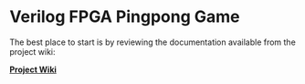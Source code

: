 # Verilog FPGA Pingpong Game

The best place to start is by reviewing the documentation available from the project wiki:

**[Project Wiki](https://github.com/bizkiwi/verilog-fpga-pingpong-game/wiki)** 
